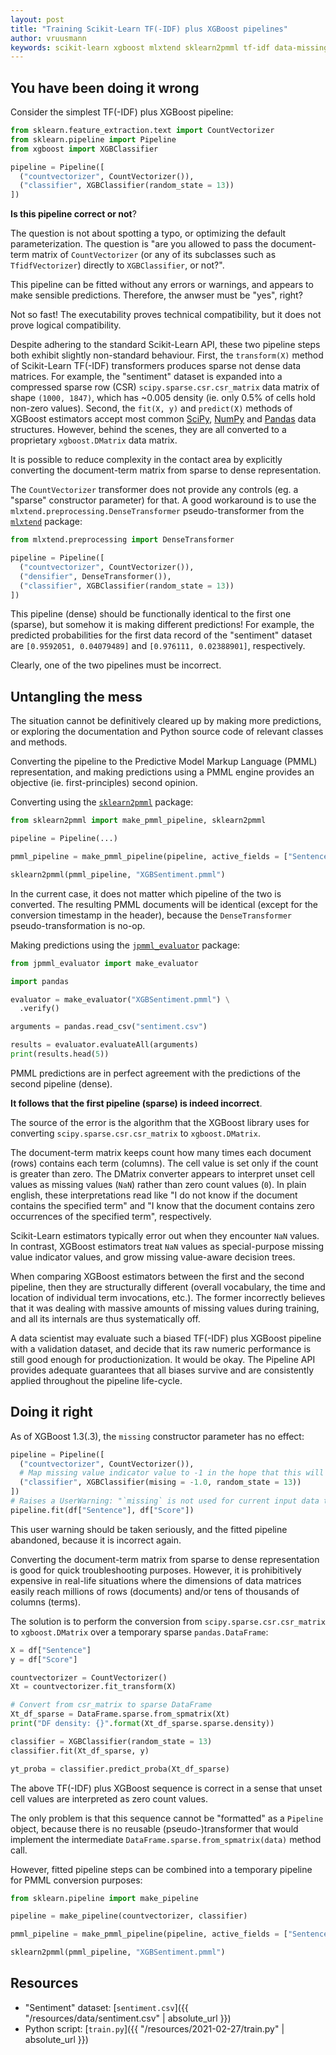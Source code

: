 ```yaml
---
layout: post
title: "Training Scikit-Learn TF(-IDF) plus XGBoost pipelines"
author: vruusmann
keywords: scikit-learn xgboost mlxtend sklearn2pmml tf-idf data-missing
---
```


## You have been doing it wrong ##

Consider the simplest TF(-IDF) plus XGBoost pipeline:

``` python
from sklearn.feature_extraction.text import CountVectorizer
from sklearn.pipeline import Pipeline
from xgboost import XGBClassifier

pipeline = Pipeline([
  ("countvectorizer", CountVectorizer()),
  ("classifier", XGBClassifier(random_state = 13))
])
```

**Is this pipeline correct or not**?

The question is not about spotting a typo, or optimizing the default parameterization.
The question is "are you allowed to pass the document-term matrix of `CountVectorizer` (or any of its subclasses such as `TfidfVectorizer`) directly to `XGBClassifier`, or not?".

This pipeline can be fitted without any errors or warnings, and appears to make sensible predictions.
Therefore, the anwser must be "yes", right?

Not so fast! The executability proves technical compatibility, but it does not prove logical compatibility.

Despite adhering to the standard Scikit-Learn API, these two pipeline steps both exhibit slightly non-standard behaviour. 
First, the `transform(X)` method of Scikit-Learn TF(-IDF) transformers produces sparse not dense data matrices.
For example, the "sentiment" dataset is expanded into a compressed sparse row (CSR) `scipy.sparse.csr.csr_matrix` data matrix of shape `(1000, 1847)`, which has ~0.005 density (ie. only 0.5% of cells hold non-zero values).
Second, the `fit(X, y)` and `predict(X)` methods of XGBoost estimators accept most common [SciPy](https://scipy.org/), [NumPy](https://numpy.org/) and [Pandas](https://pandas.pydata.org/) data structures.
However, behind the scenes, they are all converted to a proprietary `xgboost.DMatrix` data matrix.

It is possible to reduce complexity in the contact area by explicitly converting the document-term matrix from sparse to dense representation.

The `CountVectorizer` transformer does not provide any controls (eg. a "sparse" constructor parameter) for that.
A good workaround is to use the `mlxtend.preprocessing.DenseTransformer` pseudo-transformer from the [`mlxtend`](https://github.com/rasbt/mlxtend) package:

``` python
from mlxtend.preprocessing import DenseTransformer

pipeline = Pipeline([
  ("countvectorizer", CountVectorizer()),
  ("densifier", DenseTransformer()),
  ("classifier", XGBClassifier(random_state = 13))
])
```

This pipeline (dense) should be functionally identical to the first one (sparse), but somehow it is making different predictions!
For example, the predicted probabilities for the first data record of the "sentiment" dataset are `[0.9592051, 0.04079489]` and `[0.976111, 0.02388901]`, respectively.

Clearly, one of the two pipelines must be incorrect.

## Untangling the mess ##

The situation cannot be definitively cleared up by making more predictions, or exploring the documentation and Python source code of relevant classes and methods.

Converting the pipeline to the Predictive Model Markup Language (PMML) representation, and making predictions using a PMML engine provides an objective (ie. first-principles) second opinion.

Converting using the [`sklearn2pmml`](https://github.com/jpmml/sklearn2pmml) package:

``` python
from sklearn2pmml import make_pmml_pipeline, sklearn2pmml

pipeline = Pipeline(...)

pmml_pipeline = make_pmml_pipeline(pipeline, active_fields = ["Sentence"], target_fields = ["Score"])

sklearn2pmml(pmml_pipeline, "XGBSentiment.pmml")
```

In the current case, it does not matter which pipeline of the two is converted.
The resulting PMML documents will be identical (except for the conversion timestamp in the header), because the `DenseTransformer` pseudo-transformation is no-op.

Making predictions using the [`jpmml_evaluator`](https://github.com/jpmml/jpmml-evaluator-python) package:

``` python
from jpmml_evaluator import make_evaluator

import pandas

evaluator = make_evaluator("XGBSentiment.pmml") \
  .verify()

arguments = pandas.read_csv("sentiment.csv")

results = evaluator.evaluateAll(arguments)
print(results.head(5))
```

PMML predictions are in perfect agreement with the predictions of the second pipeline (dense).

**It follows that the first pipeline (sparse) is indeed incorrect**. 

The source of the error is the algorithm that the XGBoost library uses for converting `scipy.sparse.csr.csr_matrix` to `xgboost.DMatrix`.

The document-term matrix keeps count how many times each document (rows) contains each term (columns).
The cell value is set only if the count is greater than zero.
The DMatrix converter appears to interpret unset cell values as missing values (`NaN`) rather than zero count values (`0`).
In plain english, these interpretations read like "I do not know if the document contains the specified term" and "I know that the document contains zero occurrences of the specified term", respectively.

Scikit-Learn estimators typically error out when they encounter `NaN` values.
In contrast, XGBoost estimators treat `NaN` values as special-purpose missing value indicator values, and grow missing value-aware decision trees.

When comparing XGBoost estimators between the first and the second pipeline, then they are structurally different (overall vocabulary, the time and location of individual term invocations, etc.).
The former incorrectly believes that it was dealing with massive amounts of missing values during training, and all its internals are thus systematically off.

A data scientist may evaluate such a biased TF(-IDF) plus XGBoost pipeline with a validation dataset, and decide that its raw numeric performance is still good enough for productionization.
It would be okay. The Pipeline API provides adequate guarantees that all biases survive and are consistently applied throughout the pipeline life-cycle.

## Doing it right ##

As of XGBoost 1.3(.3), the `missing` constructor parameter has no effect:

``` python
pipeline = Pipeline([
  ("countvectorizer", CountVectorizer()),
  # Map missing value indicator value to -1 in the hope that this will change the interpretation of unset cell values from missing values to zero count values
  ("classifier", XGBClassifier(mising = -1.0, random_state = 13))
])
# Raises a UserWarning: "`missing` is not used for current input data type:<class 'scipy.sparse.csr.csr_matrix'> str(type(data)))"
pipeline.fit(df["Sentence"], df["Score"])
```

This user warning should be taken seriously, and the fitted pipeline abandoned, because it is incorrect again.

Converting the document-term matrix from sparse to dense representation is good for quick troubleshooting purposes.
However, it is prohibitively expensive in real-life situations where the dimensions of data matrices easily reach millions of rows (documents) and/or tens of thousands of columns (terms).

The solution is to perform the conversion from `scipy.sparse.csr.csr_matrix` to `xgboost.DMatrix` over a temporary sparse `pandas.DataFrame`:

``` python
X = df["Sentence"]
y = df["Score"]

countvectorizer = CountVectorizer()
Xt = countvectorizer.fit_transform(X)

# Convert from csr_matrix to sparse DataFrame
Xt_df_sparse = DataFrame.sparse.from_spmatrix(Xt)
print("DF density: {}".format(Xt_df_sparse.sparse.density))

classifier = XGBClassifier(random_state = 13)
classifier.fit(Xt_df_sparse, y)

yt_proba = classifier.predict_proba(Xt_df_sparse)
```

The above TF(-IDF) plus XGBoost sequence is correct in a sense that unset cell values are interpreted as zero count values.

The only problem is that this sequence cannot be "formatted" as a `Pipeline` object, because there is no reusable (pseudo-)transformer that would implement the intermediate `DataFrame.sparse.from_spmatrix(data)` method call.

However, fitted pipeline steps can be combined into a temporary pipeline for PMML conversion purposes:

``` python
from sklearn.pipeline import make_pipeline

pipeline = make_pipeline(countvectorizer, classifier)

pmml_pipeline = make_pmml_pipeline(pipeline, active_fields = ["Sentence"], target_fields = ["Score"])

sklearn2pmml(pmml_pipeline, "XGBSentiment.pmml")
```

## Resources ##

* "Sentiment" dataset: [`sentiment.csv`]({{ "/resources/data/sentiment.csv" | absolute_url }})
* Python script: [`train.py`]({{ "/resources/2021-02-27/train.py" | absolute_url }})
